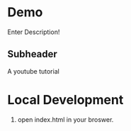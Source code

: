 # Demo

Enter Description!

## Subheader

A youtube tutorial

 # Local Development

 1. open index.html in your broswer.